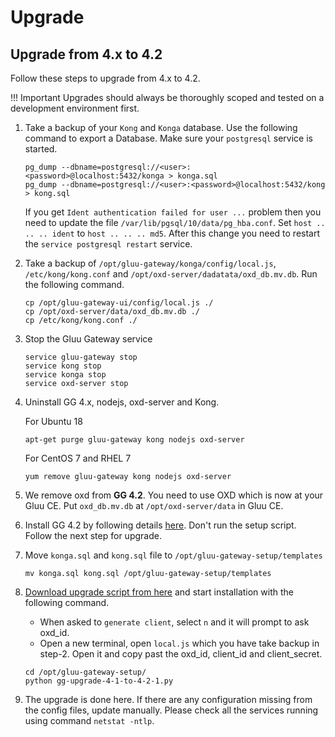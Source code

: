 # Upgrade

## Upgrade from 4.x to 4.2

Follow these steps to upgrade from 4.x to 4.2.

!!! Important
    Upgrades should always be thoroughly scoped and tested on a development environment first.

1. Take a backup of your `Kong` and `Konga` database. Use the following command to export a Database. Make sure your `postgresql` service is started. 

      ```
      pg_dump --dbname=postgresql://<user>:<password>@localhost:5432/konga > konga.sql
      pg_dump --dbname=postgresql://<user>:<password>@localhost:5432/kong > kong.sql
      ```
      
      If you get `Ident authentication failed for user ...` problem then you need to update the file `/var/lib/pgsql/10/data/pg_hba.conf`. Set `host .. .. .. ident` to `host .. .. .. md5`. After this change you need to restart the `service postgresql restart` service.

1. Take a backup of `/opt/gluu-gateway/konga/config/local.js`, `/etc/kong/kong.conf` and `/opt/oxd-server/dadatata/oxd_db.mv.db`. Run the following command.

      ```
      cp /opt/gluu-gateway-ui/config/local.js ./
      cp /opt/oxd-server/data/oxd_db.mv.db ./
      cp /etc/kong/kong.conf ./
      ```
      
1. Stop the Gluu Gateway service

      ```
      service gluu-gateway stop
      service kong stop
      service konga stop
      service oxd-server stop
      ```

1. Uninstall GG 4.x, nodejs, oxd-server and Kong. 

      For Ubuntu 18
      ```
      apt-get purge gluu-gateway kong nodejs oxd-server
      ```
      
      For CentOS 7 and RHEL 7
      ```
      yum remove gluu-gateway kong nodejs oxd-server
      ```

1. We remove oxd from **GG 4.2**. You need to use OXD which is now at your Gluu CE. Put `oxd_db.mv.db` at `/opt/oxd-server/data` in Gluu CE.

1. Install GG 4.2 by following details [here](../installation). Don't run the setup script. Follow the next step for upgrade.

1. Move `konga.sql` and `kong.sql` file to `/opt/gluu-gateway-setup/templates`

      ```
      mv konga.sql kong.sql /opt/gluu-gateway-setup/templates
      ```

1. [Download upgrade script from here](https://raw.githubusercontent.com/GluuFederation/gluu-gateway-setup/version_4.2.1/setup/gg-upgrade-4-1-to-4-2-1.py) and start installation with the following command.
      
      - When asked to `generate client`, select `n` and it will prompt to ask oxd_id.
      - Open a new terminal, open `local.js` which you have take backup in step-2. Open it and copy past the oxd_id, client_id and client_secret.

      ```
      cd /opt/gluu-gateway-setup/
      python gg-upgrade-4-1-to-4-2-1.py
      ```

1. The upgrade is done here. If there are any configuration missing from the config files, update manually. Please check all the services running using command `netstat -ntlp`.
